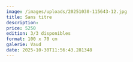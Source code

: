 ```yaml
---
image: /images/uploads/20251030-115643-12.jpg
title: Sans titre
description: 
price: 5250
edition: 3/3 disponibles
format: 100 x 70 cm
galerie: Vaud
date: 2025-10-30T11:56:43.281348
---
```

